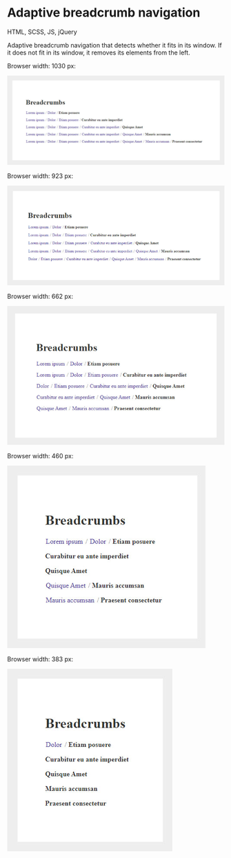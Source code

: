# Adaptive breadcrumb navigation

HTML, SCSS, JS, jQuery

Adaptive breadcrumb navigation that detects whether it fits in its window. If it does not fit in its window, it removes its elements from the left.

Browser width: 1030 px:

![screen1.jpg](screenshot/screen1.jpg)

Browser width: 923 px:

![screen2.jpg](screenshot/screen2.jpg)

Browser width: 662 px:

![screen3.jpg](screenshot/screen3.jpg)

Browser width: 460 px:

![screen4.jpg](screenshot/screen4.jpg)

Browser width: 383 px:

![screen5.jpg](screenshot/screen5.jpg)
